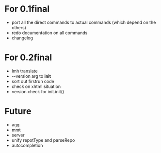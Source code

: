 
# For 0.1final
* port all the direct commands to actual commands (which depend on the others)
* redo documentation on all commands
* changelog


# For 0.2final
* lmh translate
* --version arg to __init__
* sort out firstrun code
* check on xhtml situation
* version check for init.init()


# Future
* agg
* mmt
* server
* unify repotType and parseRepo
* autocompletion